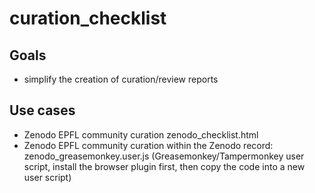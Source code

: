 # curation_checklist

## Goals
- simplify the creation of curation/review reports

## Use cases
- Zenodo EPFL community curation zenodo_checklist.html
- Zenodo EPFL community curation within the Zenodo record: zenodo_greasemonkey.user.js (Greasemonkey/Tampermonkey user script, install the browser plugin first, then copy the code into a new user script)
